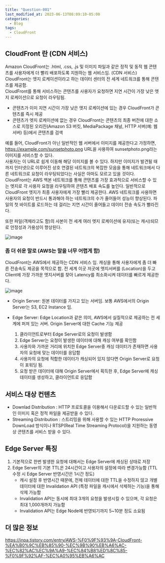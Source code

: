 ```yaml
---
title: "Question-001"
last_modified_at: 2023-06-13T08:09:10-05:00
categories:
  - Blog
tags:
  - CloudFront
---
```


## CloudFront 란 (CDN 서비스) 
Amazon CloudFront는 .html, .css, .js 및 이미지 파일과 같은 정적 및 동적 웹 콘텐츠를 사용자에게 더 빨리 배포하도록 지원하는 웹 서비스임. (CDN 서비스)  
CloudFront는 엣지 로케이션이라고 하는 데이터 센터의 전 세계 네트워크를 통해 콘텐츠를 제공함.  
CloudFront를 통해 서비스하는 콘텐츠를 사용자가 요청하면 지연 시간이 가장 낮은 엣지 로케이션으로 요청이 라우팅됨. 
<br/>
- 콘텐츠가 이미 지연 시간이 가장 낮은 엣지 로케이션에 있는 경우 CloudFront가 콘텐츠를 즉시 제공
- 콘텐츠가 엣지 로케이션에 없는 경우 CloudFront는 콘텐츠의 최종 버전에 대한 소스로 지정된 오리진(Amazon S3 버킷, MediaPackage 채널, HTTP 서버(예: 웹 서버) 등)에서 콘텐츠를 검색

예를 들어, CloudFront가 아닌 일반적인 웹 서버에서 이미지를 제공한다고 가정하면, https://example.com/sunsetphoto.png URL을 사용하여 sunsetphoto.png라는 이미지를 서비스할 수 있다.  
사용자는 이 URL로 쉽게 이동해 해당 이미지를 볼 수 있다. 하지만 이미지가 발견될 때까지 인터넷으로 이루어진 상호 연결된 네트워크의 복잡한 모음을 통해 네트워크에서 다른 네트워크로 요청이 라우팅되었다는 사실은 아마도 모르고 있을 것이다.  
CloudFront는 AWS 백본 네트워크를 통해 콘텐츠를 가장 효과적으로 서비스할 수 있는 엣지로 각 사용자 요청을 라우팅하여 콘텐츠 배포 속도를 높인다. 일반적으로 CloudFront 엣지가 최종 사용자에게 가장 빨리 제공한다. AWS 네트워크를 사용하면 사용자의 요청이 반드시 통과해야 하는 네트워크의 수가 줄어들어 성능이 향상된다. 파일의 첫 바이트를 로드하는 데 걸리는 지연 시간이 줄어들고 데이터 전송 속도가 빨라진다.

또한 파일(객체라고도 함)의 사본이 전 세계 여러 엣지 로케이션에 유지(또는 캐시)되므로 안정성과 가용성이 향상된다.

![image](https://github.com/lucky-sugar-park/lucky-sugar-park.github.io/assets/135287235/1ef1989d-5ae9-4ce2-ae7d-6b89a8cdec0d)  

### 좀 더 쉬운 말로 (AWS는 말을 너무 어렵게 함)  
CloudFront는 AWS에서 제공하는 CDN 서비스 임. 캐싱을 통해 사용자에게 좀 더 빠른 전송속도 제공을 목적으로 함. 전 세계 이곳 저곳에 엣지서버를 (Location)을 두고 Client에 가장 가까운 엣지서버를 찾아 Latency를 최소화시켜 데이터를 빠르게 제공한다.  

![image](https://github.com/lucky-sugar-park/lucky-sugar-park.github.io/assets/135287235/96784714-688f-4303-b866-d1db22a841ac)  

- Origin Server: 원본 데이터를 가지고 있는 서버임. 보통 AWS에서의 Origin Server는 S3, EC2 Instance 임.
- Edge Server: Edge Location과 같은 의미, AWS에서 실질적으로 제공하는 전 세계에 퍼져 있는 서버. Origin Server에 대한 Cache 기능 제공

  1. 클라이언트로부터 Edge Server로의 요청이 발생함
  2. Edge Server는 요청이 발생한 데이터에 대해 캐싱 여부를 확인함
  3. 사용자와 가까운 거리에 위치한 Edge Server중 캐싱 데이터가 존재하면 사용자의 요청에 맞는 데이터를 응답함
  4. 사용자의 요청에 적합한 데이터가 캐싱되어 있지 않다면 Origin Server로 요청이 포워딩 됨.
  5. 요청 받은 데이터에 대해 Origin Server에서 획득한 후, Edge Server에 캐싱 데이터를 생성하고, 클라이언트로 응답함

## 서비스 대상 컨텐츠
- Downlad Distribution : HTTP 프로토콜을 이용해서 다운로드할 수 있는 일반적인 이미지 혹은 정적 파일을 제공받을 수 있다.
- Streaming Distribution : 스트리밍을 위해 사용할 수 있는  HTTP Proressive DownLoad 방식이나 RTSP(Real Time Streaming Protocol)을 지원하는 동영상 콘텐츠를 서비스 받을 수 있다.

## Edge Server 특징
1. 기본적으로 한번 발생한 요청에 대해서는 Edge Server에 캐싱된 상태로 저장  
2. Edge Server의 기본 TTL은 24시간이고 사용자의 설정에 따라 변경가능함 (TTL 수정 시 Edge Server 반영시간은 1시간 정도)  
   - 캐시 설정 후 반영시간 때문에, 전체 데이터에 대한 TTL을 수정하지 않고 개별 데이터에 대한  Invalidation API (특정 파일을 캐시에서 삭제하는 기능)을 통해 삭제 가능함  
   - Invalidation API는 동시에 최대 3개의 요청을 발생시킬 수 있으며, 각 요청은 최대 1,000개까지 가능함
   - Invalidation API는 Edge Node에 반영되기까지 5~10분 정도 소요됨  

## 더 많은 정보 
https://inpa.tistory.com/entry/AWS-%F0%9F%93%9A-CloudFront-%EA%B0%9C%EB%85%90-%EC%9B%90%EB%A6%AC-%EC%82%AC%EC%9A%A9-%EC%84%B8%ED%8C%85-%F0%9F%92%AF-%EC%A0%95%EB%A6%AC


